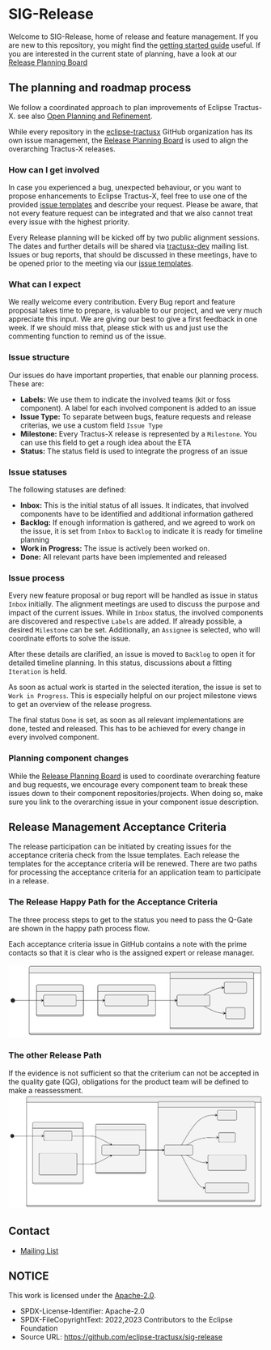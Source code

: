 # SIG-Release

Welcome to SIG-Release, home of release and feature management.
If you are new to this repository, you might find the [getting started guide](docs/getting-started.md) useful.
If you are interested in the current state of planning, have a look at our [Release Planning Board](https://github.com/orgs/eclipse-tractusx/projects/26)

## The planning and roadmap process

We follow a coordinated approach to plan improvements of Eclipse Tractus-X. see also [Open Planning and Refinement](docs/open-refinement-and-planning.md).

While every repository in the [eclipse-tractusx](https://github.com/eclipse-tractusx) GitHub organization
has its own issue management, the [Release Planning Board](https://github.com/orgs/eclipse-tractusx/projects/26)
is used to align the overarching Tractus-X releases.

### How can I get involved

In case you experienced a bug, unexpected behaviour, or you want to propose enhancements to Eclipse Tractus-X,
feel free to use one of the provided [issue templates](https://github.com/eclipse-tractusx/sig-release/issues/new/choose) and describe your request.
Please be aware, that not every feature request can be integrated and that we also cannot treat every issue with the highest priority.

Every Release planning will be kicked off by two public alignment sessions. The dates and further details will be shared via
[tractusx-dev](https://accounts.eclipse.org/mailing-list/tractusx-dev) mailing list.
Issues or bug reports, that should be discussed in these meetings, have to be opened prior to the meeting via
our [issue templates](https://github.com/eclipse-tractusx/sig-release/issues/new/choose).

### What can I expect

We really welcome every contribution. Every Bug report and feature proposal takes time to prepare,
is valuable to our project, and we very much appreciate this input.
We are giving our best to give a first feedback in one week.
If we should miss that, please stick with us and just use the commenting function to remind us of the issue.

### Issue structure

Our issues do have important properties, that enable our planning process. These are:

- __Labels:__ We use them to indicate the involved teams (kit or foss component). A label for each involved component is added to an issue
- __Issue Type:__ To separate between bugs, feature requests and release criterias, we use a custom field `Issue Type`
- __Milestone:__ Every Tractus-X release is represented by a `Milestone`. You can use this field to get a rough idea about the ETA
- __Status:__ The status field is used to integrate the progress of an issue

### Issue statuses

The following statuses are defined:

- __Inbox:__ This is the initial status of all issues. It indicates, that involved components have to be identified and additional information gathered
- __Backlog:__ If enough information is gathered, and we agreed to work on the issue, it is set from `Inbox` to `Backlog` to indicate it is ready for timeline planning
- __Work in Progress:__ The issue is actively been worked on.
- __Done:__ All relevant parts have been implemented and released

### Issue process

Every new feature proposal or bug report will be handled as issue in status `Inbox` initially. The alignment meetings are used to discuss the purpose and impact of the current issues.
While in `Inbox` status, the involved components are discovered and respective `Labels` are added. If already possible, a desired `Milestone` can be set.
Additionally, an `Assignee` is selected, who will coordinate efforts to solve the issue.

After these details are clarified, an issue is moved to `Backlog` to open it for detailed timeline planning. In this status, discussions about a fitting `Iteration` is held.

As soon as actual work is started in the selected iteration, the issue is set to `Work in Progress`. This is especially helpful on our project milestone views to get an overview of the release progress.

The final status `Done` is set, as soon as all relevant implementations are done, tested and released. This has to be achieved for every change in every involved component.

### Planning component changes

While the [Release Planning Board](https://github.com/orgs/eclipse-tractusx/projects/26) is used to coordinate overarching feature and bug requests,
we encourage every component team to break these issues down to their component repositories/projects.
When doing so, make sure you link to the overarching issue in your component issue description.

## Release Management Acceptance Criteria

The release participation can be initiated by creating issues for the acceptance criteria check from the Issue templates.
Each release the templates for the acceptance criteria will be renewed. There are two paths for processing the acceptance criteria for an application team to participate in a release.

### The Release Happy Path for the Acceptance Criteria

The three process steps to get to the status you need to pass the Q-Gate are shown in the happy path process flow.

Each acceptance criteria issue in GitHub contains a note with the prime contacts so that it is clear who is the assigned expert or release manager.

![Happy Path](docs/static/releasemanagement-acceptance-happy-path.svg)

### The other Release Path

If the evidence is not sufficient so that the criterium can not be accepted in the quality gate (QG), obligations for the product team will be defined to make a reassessment.
![The other Path](docs/static/releasemanagement-acceptance-other-path.svg)


## Contact

- [Mailing List](https://accounts.eclipse.org/mailing-list/tractusx-dev)

## NOTICE

This work is licensed under the [Apache-2.0](https://www.apache.org/licenses/LICENSE-2.0).

- SPDX-License-Identifier: Apache-2.0
- SPDX-FileCopyrightText: 2022,2023 Contributors to the Eclipse Foundation
- Source URL: https://github.com/eclipse-tractusx/sig-release
